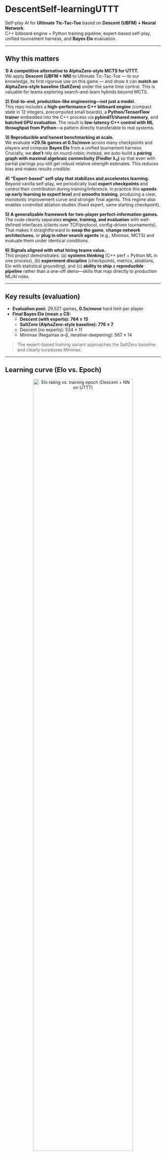 # DescentSelf-learningUTTT

Self-play AI for **Ultimate Tic-Tac-Toe** based on **Descent (UBFM) + Neural Network**.  
C++ bitboard engine + Python training pipeline, expert-based self-play, unified tournament harness, and **Bayes Elo** evaluation.

---

## Why this matters

**1) A competitive alternative to AlphaZero-style MCTS for UTTT.**  
We apply **Descent (UBFM + NN)** to Ultimate Tic-Tac-Toe — to our knowledge, its first rigorous use on this game — and show it can **match an AlphaZero-style baseline (SaltZero)** under the same time control. This is valuable for teams exploring search-and-learn hybrids beyond MCTS.

**2) End-to-end, production-like engineering—not just a model.**  
This repo includes a **high-performance C++ bitboard engine** (compact state in 12 integers, precomputed small boards), a **Python/TensorFlow trainer** embedded into the C++ process via **pybind11/shared memory**, and **batched GPU evaluation**. The result is **low-latency C++ control with ML throughput from Python**—a pattern directly transferable to real systems.

**3) Reproducible and honest benchmarking at scale.**  
We evaluate **≈29.5k games at 0.5s/move** across many checkpoints and players and compute **Bayes Elo** from a unified tournament harness. Crucially, we **don’t** rely on round-robin; instead, we auto-build a **pairing graph with maximal algebraic connectivity (Fiedler λ₂)** so that even with partial pairings you still get robust relative strength estimates. This reduces bias and makes results credible.

**4) “Expert-based” self-play that stabilizes and accelerates learning.**  
Beyond vanilla self-play, we periodically load **expert checkpoints** and control their contribution during training/inference. In practice this **speeds up early learning to expert level** and **smooths training**, producing a clear, monotonic improvement curve and stronger final agents. This regime also enables controlled ablation studies (fixed expert, same starting checkpoint).

**5) A generalizable framework for two-player perfect-information games.**  
The code cleanly separates **engine, training, and evaluation** with well-defined interfaces (clients over TCP/protocol, config-driven tournaments). That makes it straightforward to **swap the game**, **change network architectures**, or **plug in other search agents** (e.g., Minimax, MCTS) and evaluate them under identical conditions.

**6) Signals aligned with what hiring teams value.**  
This project demonstrates: (a) **systems thinking** (C++ perf + Python ML in one process), (b) **experiment discipline** (checkpoints, metrics, ablations, Elo with statistical grounding), and (c) **ability to ship** a **reproducible pipeline** rather than a one-off demo—skills that map directly to production ML/AI roles.


---

## Key results (evaluation)

- **Evaluation pool:** 29,527 games, **0.5s/move** hard limit per player.  
- **Final Bayes Elo (mean ± CI):**  
  - **Descent (with experts): 764 ± 15**  
  - **SaltZero (AlphaZero-style baseline): 776 ± 7**  
  - Descent (no experts): 534 ± 11  
  - Minimax (Negamax α–β, iterative-deepening): 567 ± 14

> The expert-based training variant approaches the SaltZero baseline and clearly surpasses Minimax.

---

## Learning curve (Elo vs. Epoch)

<p align="center">
  <img src="docs/elo_vs_epoch.png" alt="Elo rating vs. training epoch (Descent + NN on UTTT)" width="80%">
</p>

**Notes**
- The red curve shows the model’s Elo across training epochs (Bayes Elo, 0.5s/move, unified tournament system).
- Horizontal lines: **SaltZero ≈ 780** (blue) and **Minimax ≈ 565** (orange) as reference baselines.
- Rapid early gains followed by steady improvement; the model approaches SaltZero’s strength in later epochs.

---

## Architecture (high-level)

**C++ core**
- **Bitboard engine (`BigBoard`)** with precomputed 3×3 boards for fast legality and terminal checks.  
- **Descent search** with **`BatchEvaluator`** for batched NN evaluation of non-terminal states.  
- **Self-play loop** writing experience to a shared buffer (`ReplayBuffer`), **experience replay** via `SampleTrainer`.  
- **SharedMemory / pybind11 bridge** exposing zero-copy NumPy views for channels/values and calling Python `Evaluate()` / `Learn()`.

**Python side**
- **ModelWrapper / ModelManager** (TensorFlow/Keras): checkpointing, switching between **main** and **expert** networks.  
- **Shared-memory script** to map C++ buffers as NumPy arrays and run batched training/inference (GPU).  
- **Expert regime:** periodically load top past checkpoints as “experts” to stabilize and accelerate learning.

> Outcome: fast move generation in C++, batched GPU NN in Python, tight coupling without redundant copies.

---

## Players compared (summary)

| Player                       | Approach                         | Bayes Elo |
|-----------------------------|----------------------------------|-----------|
| **Descent (with experts)**  | UBFM + NN, self-play w/ experts  | **764 ± 15** |
| **SaltZero**                | AlphaZero-style (MCTS + NN)      | **776 ± 7** |
| Descent (no experts)        | UBFM + NN                        | 534 ± 11  |
| Minimax (Negamax α–β)       | Classic search                   | 567 ± 14  |

Notes: same time control (**0.5s/move**), common tournament harness, and Bayes Elo computation.

---

## Repository structure

```
.
├─ docs/                                  # plots & diagrams (e.g., elo_vs_epoch.png)
├─ projects/
│  ├─ DescentSelf-learning_System_UTTT/   # core self-learning system (engine + training)
│  │  ├─ cpp/
│  │  │  ├─ include/
│  │  │  │  ├─ big_board/                 # BigBoard.h, bitboard getters/setters
│  │  │  │  ├─ bits/constants/            # bit-level constants
│  │  │  │  ├─ boards/
│  │  │  │  │  ├─ fields_functions/       # small-board access helpers
│  │  │  │  │  ├─ precalculated/          # precomputed small boards
│  │  │  │  │  └─ utils/                  # renderers/representation helpers
│  │  │  │  ├─ selfplay/                  # Descent, SelfPlayer, BatchEvaluator (+ utils/)
│  │  │  │  ├─ shared_memory/             # SharedMemory.h, python_config.h
│  │  │  │  ├─ state_to_nn_representation/# C++ → NN channels mapping
│  │  │  │  ├─ structures/                # ReplayBuffer, robin_map/set
│  │  │  │  └─ training/                  # SampleTrainer.h
│  │  │  └─ src/
│  │  │     ├─ boards/…                   # impl of renderers/precalculated
│  │  │     ├─ main/main.cpp              # demo/entry point
│  │  │     └─ shared_memory/SharedMemory.cpp
│  │  └─ python/
│  │     └─ descent/
│  │        ├─ trainer.py                 # self-play training loop
│  │        ├─ model_wrapper.py           # TF/Keras model wrapper
│  │        ├─ checkpoint_manager.py      # saving/rotation of checkpoints
│  │        ├─ model_copy_manager.py      # copy/swap models (main ↔ expert)
│  │        ├─ metrics_logger_tf.py       # training metrics
│  │        ├─ shared_memory_script.py    # NumPy views ↔ C++ buffers bridge
│  │        ├─ config.py                  # training/runtime config
│  │        └─ backup_checkpoints.py
│  │
│  ├─ GeneralTestingSystem/               # tournament & evaluation harness
│  │  ├─ include/
│  │  │  ├─ game_board/                   # minimal board API (for testers)
│  │  │  └─ tournament_system/
│  │  │     ├─ client/                    # ClientWrapper
│  │  │     ├─ communication/             # Communicator, ProcessLauncher, SocketListener
│  │  │     ├─ referee/                   # ResultsLogger.h
│  │  │     ├─ setup/                     # players_programs config (pairs/params/utils)
│  │  │     └─ tournament/                # Referee, TournamentRunner (headers)
│  │  └─ src/tournament_system/
│  │     ├─ referee/ResultsLogger.cpp
│  │     ├─ setup/players_programs/…      # parameters, players_pairs
│  │     └─ tournament/                   # Referee.cpp, TournamentRunner.cpp
│  │
│  ├─ PlayersBots/                        # concrete players used in tests
│  │  ├─ AlphaSalt/                       # Python client for SaltZero baseline
│  │  │  ├─ AlphaSaltAPI.py
│  │  │  └─ alpha_salt_client.py
│  │  ├─ DescentPlayer/                   # C++ Descent-based agent (standalone)
│  │  │  ├─ include/…                     # mirrors engine headers (BigBoard, selfplay, etc.)
│  │  │  ├─ src/
│  │  │  │  ├─ main/main.cpp              # agent entry point
│  │  │  │  └─ shared_memory/SharedMemory.cpp
│  │  │  └─ CMakeLists.txt
│  │  └─ MiniMaxPlayer/                   # C++ Negamax α–β baseline
│  │     ├─ include/
│  │     │  ├─ client/communication/      # Communicator, TcpConnector
│  │     │  └─ selfplay/evaluate/         # Small/Big board evaluators
│  │     └─ src/
│  │        ├─ main/main.cpp
│  │        ├─ boards/precalculated/…
│  │        └─ selfplay/evaluate/…
│  │
│  └─ others/
│     └─ MaximumConnectivityMatchPlanner.py # pairing graph planner (max Fiedler λ₂)
│
├─ LICENSE
└─ README.md
```

### What lives where (quick map)

- **DescentSelf-learning_System_UTTT/** — core **engine + training**: C++ core (bitboard, Descent/BatchEvaluator, SharedMemory) and Python trainer (TF/Keras, checkpoints, metrics).  
- **GeneralTestingSystem/** — tournament harness and evaluation infrastructure: clients, process/socket communication, referee, tournament runner, results logging.  
- **PlayersBots/** — concrete agents used for comparisons: `DescentPlayer` (C++ agent), `MiniMaxPlayer` (Negamax α–β), `AlphaSalt` (Python client for SaltZero).  
- **others/** — match planner script for pairing graphs with maximum algebraic connectivity (for reliable Bayes Elo evaluation).  
- **docs/** — artifacts: plots and result tables (e.g., `elo_vs_epoch.png`).  


## Reproducing thesis results (outline)

1. **Self-play & training schedule.** Alternate epochs: self-play data collection → training on sampled batches (experience replay). Maintain **main** checkpoints and a small pool of **experts** (top past checkpoints).
2. **Expert-based training.** Early epochs use experts exclusively for state evaluation; later, interleave experts with the current main net on a fixed cadence to stabilize learning.
3. **Tournament set.** Build N checkpointed players (e.g., 100). Generate a **d-regular pairing graph** that **maximizes algebraic connectivity (Fiedler λ₂)** to ensure indirect comparability when not all pairs meet directly.
4. **Play & collect.** Fixed time-per-move (0.5s), fixed encounters per pair (even count to balance first-move advantage). Export results to **PGN**.
5. **Rating.** Compute **Bayes Elo** from the PGN set; plot Elo vs. epoch for learning curves and report the final table.

---

## License & acknowledgments
- **License:** GPL-3.0  
- **References:** Descent/UBFM, AlphaZero line of work, Bayes Elo methodology, algebraic connectivity (Fiedler) for pairing graphs.

---

## Krótko po polsku (PL)
Projekt systemu samouczącego się dla **Ultimate Tic-Tac-Toe**: silnik C++ (bitboard), sieć w Pythonie (TensorFlow/Keras), uczenie z **ekspertami**. W testach (**29 527 gier**, **0.5s/ruch**) system **Descent + NN** osiąga **764 ± 15 Bayes Elo**, blisko **SaltZero 776 ± 7** i powyżej **Minimax 567 ± 14**. Ranking oparty na **Bayes Elo** i doborze par o maksymalnej łączności algebraicznej (Fiedler λ₂).

## Short summary (EN)
Self-play AI for **Ultimate Tic-Tac-Toe** using **Descent (UBFM) + NN**. C++ bitboard engine, Python training, expert-based regime. In **29,527** games at **0.5s/move**, **Descent+experts** scores **764 ± 15 Bayes Elo**, near **SaltZero 776 ± 7**, above **Minimax 567 ± 14**. Robust evaluation via **Bayes Elo** with an algebraically connected pairing graph (Fiedler λ₂).
